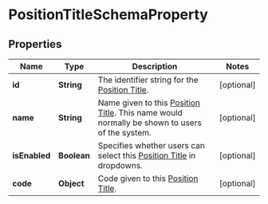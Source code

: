 

# PositionTitleSchemaProperty


## Properties

| Name | Type | Description | Notes |
|------------ | ------------- | ------------- | -------------|
|**id** | **String** | The identifier string for the [Position Title](https://developers.intellihr.io/docs/v1/). |  [optional] |
|**name** | **String** | Name given to this [Position Title](https://developers.intellihr.io/docs/v1/). This name would normally be shown to users of the system. |  [optional] |
|**isEnabled** | **Boolean** | Specifies whether users can select this [Position Title](https://developers.intellihr.io/docs/v1/) in dropdowns. |  [optional] |
|**code** | **Object** | Code given to this [Position Title](https://developers.intellihr.io/docs/v1/). |  [optional] |



